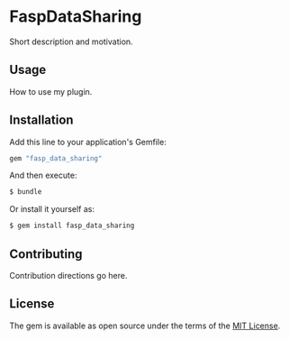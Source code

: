 # FaspDataSharing
Short description and motivation.

## Usage
How to use my plugin.

## Installation
Add this line to your application's Gemfile:

```ruby
gem "fasp_data_sharing"
```

And then execute:
```bash
$ bundle
```

Or install it yourself as:
```bash
$ gem install fasp_data_sharing
```

## Contributing
Contribution directions go here.

## License
The gem is available as open source under the terms of the [MIT License](https://opensource.org/licenses/MIT).
